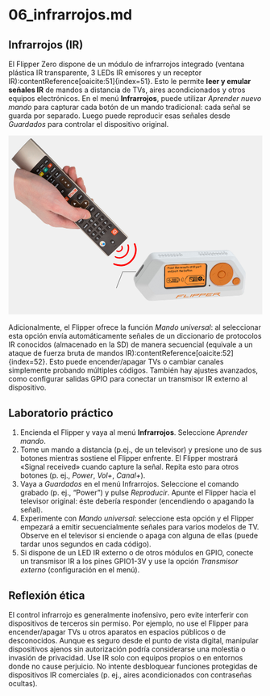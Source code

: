 # 06_infrarrojos.md

## Infrarrojos (IR)

El Flipper Zero dispone de un módulo de infrarrojos integrado (ventana plástica IR transparente, 3 LEDs IR emisores y un receptor IR):contentReference[oaicite:51]{index=51}. Esto le permite **leer y emular señales IR** de mandos a distancia de TVs, aires acondicionados y otros equipos electrónicos. En el menú **Infrarrojos**, puede utilizar *Aprender nuevo mando* para capturar cada botón de un mando tradicional: cada señal se guarda por separado. Luego puede reproducir esas señales desde *Guardados* para controlar el dispositivo original. 

![plot](https://github.com/speinador/Curso_Flipper_Zero/blob/main/img/Infrarrojos.png)

Adicionalmente, el Flipper ofrece la función *Mando universal*: al seleccionar esta opción envía automáticamente señales de un diccionario de protocolos IR conocidos (almacenado en la SD) de manera secuencial (equivale a un ataque de fuerza bruta de mandos IR):contentReference[oaicite:52]{index=52}. Esto puede encender/apagar TVs o cambiar canales simplemente probando múltiples códigos. También hay ajustes avanzados, como configurar salidas GPIO para conectar un transmisor IR externo al dispositivo. 

## Laboratorio práctico

1. Encienda el Flipper y vaya al menú **Infrarrojos**. Seleccione *Aprender mando*.  
2. Tome un mando a distancia (p.ej., de un televisor) y presione uno de sus botones mientras sostiene el Flipper enfrente. El Flipper mostrará «Signal received» cuando capture la señal. Repita esto para otros botones (p. ej., *Power*, *Vol+*, *Canal+*).  
3. Vaya a *Guardados* en el menú Infrarrojos. Seleccione el comando grabado (p. ej., “Power”) y pulse *Reproducir*. Apunte el Flipper hacia el televisor original: éste debería responder (encendiendo o apagando la señal).  
4. Experimente con *Mando universal*: seleccione esta opción y el Flipper empezará a emitir secuencialmente señales para varios modelos de TV. Observe en el televisor si enciende o apaga con alguna de ellas (puede tardar unos segundos en cada código).  
5. Si dispone de un LED IR externo o de otros módulos en GPIO, conecte un transmisor IR a los pines GPIO1-3V y use la opción *Transmisor externo* (configuración en el menú).

## Reflexión ética

El control infrarrojo es generalmente inofensivo, pero evite interferir con dispositivos de terceros sin permiso. Por ejemplo, no use el Flipper para encender/apagar TVs u otros aparatos en espacios públicos o de desconocidos. Aunque es seguro desde el punto de vista digital, manipular dispositivos ajenos sin autorización podría considerarse una molestia o invasión de privacidad. Use IR solo con equipos propios o en entornos donde no cause perjuicio. No intente desbloquear funciones protegidas de dispositivos IR comerciales (p. ej., aires acondicionados con contraseñas ocultas).
